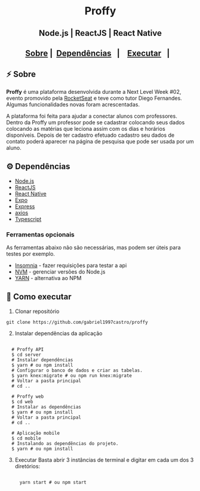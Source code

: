 <h1 align="center">
     Proffy
</h1>
<h2 align="center"> Node.js | ReactJS | React Native <h2>
<p align="center">
  <a href="#zap-sobre">Sobre</a>&nbsp;|&nbsp;
  <a href="#gear-dependências">Dependências</a>&nbsp;&nbsp;&nbsp;|&nbsp;&nbsp;&nbsp;
  <a href="#rocket-como-executar">Executar</a>&nbsp;&nbsp;&nbsp;|&nbsp;&nbsp;&nbsp;
</p>

## :zap: Sobre

**Proffy** é uma plataforma desenvolvida durante a Next Level Week #02, evento promovido pela [RocketSeat](https://rocketseat.com.br/) e teve como tutor Diego Fernandes.
Algumas funcionalidades novas foram acrescentadas.

A plataforma foi feita para ajudar a conectar alunos com professores. 
Dentro da Proffy um professor pode se cadastrar colocando seus dados colocando as matérias que leciona assim com os dias e horários disponíveis.
Depois de ter cadastro efetuado cadastro seu dados de contato poderá aparecer na página de pesquisa que pode ser usada por um aluno.


## :gear: Dependências

-  [Node.js](https://nodejs.org/en/)
-  [ReactJS](https://reactjs.org/)
-  [React Native](http://facebook.github.io/react-native/)
-  [Expo](https://expo.io/)
-  [Express](https://expressjs.com/)
-  [axios](https://github.com/axios/axios)
-  [Typescript](https://www.typescriptlang.org/)

### Ferramentas opcionais
As ferramentas abaixo não são necessárias, mas podem ser úteis para testes por exemplo.
- [Insomnia](https://insomnia.rest/) - fazer requisições para testar a api
- [NVM](https://github.com/nvm-sh/nvm) - gerenciar versões do Node.js
- [YARN](https://yarnpkg.com/) - alternativa ao NPM

## :rocket: Como executar
1. Clonar repositório

<pre><code>git clone https://github.com/gabriel1997castro/proffy</code></pre>

2. Instalar dependências da aplicação

<pre><code>
  # Proffy API
  $ cd server
  # Instalar dependências
  $ yarn # ou npm install
  # Configurar o banco de dados e criar as tabelas.
  $ yarn knex:migrate # ou npm run knex:migrate
  # Voltar a pasta principal
  # cd ..
  
  # Proffy web
  $ cd web
  # Instalar as dependências
  $ yarn # ou npm install
  # Voltar a pasta principal
  # cd ..

  # Aplicação mobile
  $ cd mobile
  # Instalando as dependências do projeto.
  $ yarn # ou npm install
</code></pre>

3. Executar
     Basta abrir 3 instâncias de terminal e digitar em cada um dos 3 diretórios:
<pre><code>
     yarn start # ou npm start
</code></pre>
